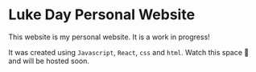 # Luke Day Personal Website

This website is my personal website. It is a work in progress!

It was created using `Javascript`, `React`, `css` and `html`. Watch this space :wrench: and will be hosted soon.
